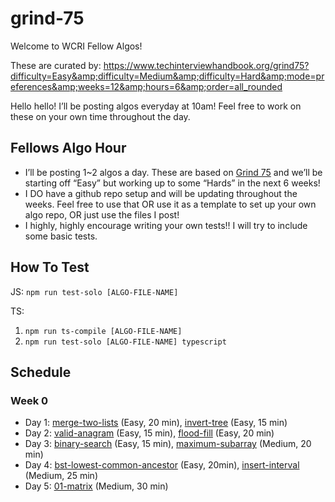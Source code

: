 # grind-75

Welcome to WCRI Fellow Algos!

These are curated by: https://www.techinterviewhandbook.org/grind75?difficulty=Easy&amp;difficulty=Medium&amp;difficulty=Hard&amp;mode=preferences&amp;weeks=12&amp;hours=6&amp;order=all_rounded

Hello hello! I’ll be posting algos everyday at 10am! Feel free to work on these on your own time throughout the day. 

## Fellows Algo Hour
- I’ll be posting 1~2 algos a day. These are based on [Grind 75](https://www.techinterviewhandbook.org/grind75) and we’ll be starting off “Easy” but working up to some “Hards” in the next 6 weeks! 
- I DO have a github repo setup and will be updating throughout the weeks. Feel free to use that OR use it as a template to set up your own algo repo, OR just use the files I post!
- I highly, highly encourage writing your own tests!! I will try to include some basic tests.

## How To Test
JS: `npm run test-solo [ALGO-FILE-NAME]`

TS: 
1. `npm run ts-compile [ALGO-FILE-NAME]`
2. `npm run test-solo [ALGO-FILE-NAME] typescript`

## Schedule
### Week 0
- Day 1: [merge-two-lists](https://leetcode.com/problems/merge-two-sorted-lists/) (Easy, 20 min), [invert-tree](https://leetcode.com/problems/invert-binary-tree/) (Easy, 15 min)
- Day 2: [valid-anagram](https://leetcode.com/problems/valid-anagram/) (Easy, 15 min), [flood-fill](https://leetcode.com/problems/flood-fill/) (Easy, 20 min)
- Day 3: [binary-search](https://leetcode.com/problems/binary-search/) (Easy, 15 min), [maximum-subarray](https://leetcode.com/problems/maximum-subarray/) (Medium, 20 min)
- Day 4: [bst-lowest-common-ancestor](https://leetcode.com/problems/lowest-common-ancestor-of-a-binary-search-tree/) (Easy, 20min), [insert-interval](https://leetcode.com/problems/insert-interval/) (Medium, 25 min) 
- Day 5: [01-matrix](https://leetcode.com/problems/01-matrix/) (Medium, 30 min)


